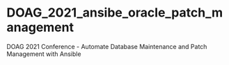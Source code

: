 # DOAG_2021_ansibe_oracle_patch_management
DOAG 2021 Conference -  Automate Database Maintenance and Patch Management with Ansible
